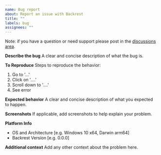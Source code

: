 ```yaml
---
name: Bug report
about: Report an issue with Backrest
title: ""
labels: bug
assignees: ""
---
```


Note: if you have a question or need support please post in the [discussions area](https://github.com/garethgeorge/backrest/discussions).

**Describe the bug**
A clear and concise description of what the bug is.

**To Reproduce**
Steps to reproduce the behavior:

1. Go to '...'
2. Click on '....'
3. Scroll down to '....'
4. See error

**Expected behavior**
A clear and concise description of what you expected to happen.

**Screenshots**
If applicable, add screenshots to help explain your problem.

**Platform Info**

- OS and Architecture [e.g. Windows 10 x64, Darwin arm64]
- Backrest Version [e.g. 0.0.0]

**Additional context**
Add any other context about the problem here.
